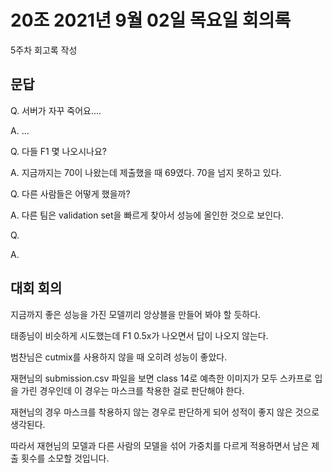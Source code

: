 # 20조 2021년 9월 02일 목요일 회의록

5주차 회고록 작성

## 문답

Q. 서버가 자꾸 죽어요....

A. ...

Q. 다들 F1 몇 나오시나요?

A. 지금까지는 70이 나왔는데 제출했을 때 69였다. 70을 넘지 못하고 있다.

Q. 다른 사람들은 어떻게 했을까?

A. 다른 팀은 validation set을 빠르게 찾아서 성능에 올인한 것으로 보인다.

Q. 

A. 

## 대회 회의

지금까지 좋은 성능을 가진 모델끼리 앙상블을 만들어 봐야 할 듯하다.

태종님이 비슷하게 시도했는데 F1 0.5x가 나오면서 답이 나오지 않는다.

범찬님은 cutmix를 사용하지 않을 때 오히려 성능이 좋았다. 

재현님의 submission.csv 파일을 보면 class 14로 예측한 이미지가 모두 스카프로 입을 가린 경우인데 이 경우는 마스크를 착용한 걸로 판단해야 한다. 

재현님의 경우 마스크를 착용하지 않는 경우로 판단하게 되어 성적이 좋지 않은 것으로 생각된다.

따라서 재현님의 모델과 다른 사람의 모델을 섞어 가중치를 다르게 적용하면서 남은 제출 횟수를 소모할 것입니다.



